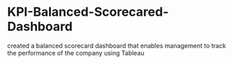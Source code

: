 # KPI-Balanced-Scorecared-Dashboard
created a balanced scorecard dashboard that enables management to track the performance of the company using Tableau
